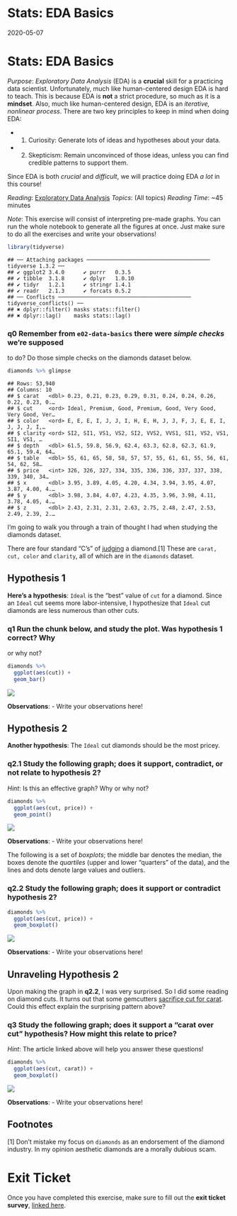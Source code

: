 Stats: EDA Basics
================
2020-05-07

# Stats: EDA Basics

*Purpose*: *Exploratory Data Analysis* (EDA) is a **crucial** skill for
a practicing data scientist. Unfortunately, much like human-centered
design EDA is hard to teach. This is because EDA is **not** a strict
procedure, so much as it is a **mindset**. Also, much like
human-centered design, EDA is an *iterative, nonlinear process*. There
are two key principles to keep in mind when doing EDA:

- 1.  Curiosity: Generate lots of ideas and hypotheses about your data.

- 2.  Skepticism: Remain unconvinced of those ideas, unless you can find
      credible patterns to support them.

Since EDA is both *crucial* and *difficult*, we will practice doing EDA
*a lot* in this course!

*Reading*: [Exploratory Data
Analysis](https://rstudio.cloud/learn/primers/3.1) *Topics*: (All
topics) *Reading Time*: \~45 minutes

*Note*: This exercise will consist of interpreting pre-made graphs. You
can run the whole notebook to generate all the figures at once. Just
make sure to do all the exercises and write your observations!

``` r
library(tidyverse)
```

    ## ── Attaching packages ─────────────────────────────────────── tidyverse 1.3.2 ──
    ## ✔ ggplot2 3.4.0      ✔ purrr   0.3.5 
    ## ✔ tibble  3.1.8      ✔ dplyr   1.0.10
    ## ✔ tidyr   1.2.1      ✔ stringr 1.4.1 
    ## ✔ readr   2.1.3      ✔ forcats 0.5.2 
    ## ── Conflicts ────────────────────────────────────────── tidyverse_conflicts() ──
    ## ✖ dplyr::filter() masks stats::filter()
    ## ✖ dplyr::lag()    masks stats::lag()

### **q0** Remember from `e02-data-basics` there were *simple checks* we’re supposed

to do? Do those simple checks on the diamonds dataset below.

``` r
diamonds %>% glimpse
```

    ## Rows: 53,940
    ## Columns: 10
    ## $ carat   <dbl> 0.23, 0.21, 0.23, 0.29, 0.31, 0.24, 0.24, 0.26, 0.22, 0.23, 0.…
    ## $ cut     <ord> Ideal, Premium, Good, Premium, Good, Very Good, Very Good, Ver…
    ## $ color   <ord> E, E, E, I, J, J, I, H, E, H, J, J, F, J, E, E, I, J, J, J, I,…
    ## $ clarity <ord> SI2, SI1, VS1, VS2, SI2, VVS2, VVS1, SI1, VS2, VS1, SI1, VS1, …
    ## $ depth   <dbl> 61.5, 59.8, 56.9, 62.4, 63.3, 62.8, 62.3, 61.9, 65.1, 59.4, 64…
    ## $ table   <dbl> 55, 61, 65, 58, 58, 57, 57, 55, 61, 61, 55, 56, 61, 54, 62, 58…
    ## $ price   <int> 326, 326, 327, 334, 335, 336, 336, 337, 337, 338, 339, 340, 34…
    ## $ x       <dbl> 3.95, 3.89, 4.05, 4.20, 4.34, 3.94, 3.95, 4.07, 3.87, 4.00, 4.…
    ## $ y       <dbl> 3.98, 3.84, 4.07, 4.23, 4.35, 3.96, 3.98, 4.11, 3.78, 4.05, 4.…
    ## $ z       <dbl> 2.43, 2.31, 2.31, 2.63, 2.75, 2.48, 2.47, 2.53, 2.49, 2.39, 2.…

I’m going to walk you through a train of thought I had when studying the
diamonds dataset.

There are four standard “C’s” of
[judging](https://en.wikipedia.org/wiki/Diamond_(gemstone)) a
diamond.\[1\] These are `carat, cut, color` and `clarity`, all of which
are in the `diamonds` dataset.

## Hypothesis 1

**Here’s a hypothesis**: `Ideal` is the “best” value of `cut` for a
diamond. Since an `Ideal` cut seems more labor-intensive, I hypothesize
that `Ideal` cut diamonds are less numerous than other cuts.

### **q1** Run the chunk below, and study the plot. Was hypothesis 1 correct? Why

or why not?

``` r
diamonds %>%
  ggplot(aes(cut)) +
  geom_bar()
```

![](d07-e-stat00-eda-basics-assignment_files/figure-gfm/q1-task-1.png)<!-- -->

**Observations**: - Write your observations here!

## Hypothesis 2

**Another hypothesis**: The `Ideal` cut diamonds should be the most
pricey.

### **q2.1** Study the following graph; does it support, contradict, or not relate to hypothesis 2?

*Hint*: Is this an effective graph? Why or why not?

``` r
diamonds %>%
  ggplot(aes(cut, price)) +
  geom_point()
```

![](d07-e-stat00-eda-basics-assignment_files/figure-gfm/q2.1-task-1.png)<!-- -->

**Observations**: - Write your observations here!

The following is a set of *boxplots*; the middle bar denotes the median,
the boxes denote the *quartiles* (upper and lower “quarters” of the
data), and the lines and dots denote large values and outliers.

### **q2.2** Study the following graph; does it support or contradict hypothesis 2?

``` r
diamonds %>%
  ggplot(aes(cut, price)) +
  geom_boxplot()
```

![](d07-e-stat00-eda-basics-assignment_files/figure-gfm/q2.2-task-1.png)<!-- -->

**Observations**: - Write your observations here!

## Unraveling Hypothesis 2

Upon making the graph in **q2.2**, I was very surprised. So I did some
reading on diamond cuts. It turns out that some gemcutters [sacrifice
cut for carat](https://en.wikipedia.org/wiki/Diamond_(gemstone)#Cut).
Could this effect explain the surprising pattern above?

### **q3** Study the following graph; does it support a “carat over cut” hypothesis? How might this relate to price?

*Hint*: The article linked above will help you answer these questions!

``` r
diamonds %>%
  ggplot(aes(cut, carat)) +
  geom_boxplot()
```

![](d07-e-stat00-eda-basics-assignment_files/figure-gfm/q2.3-task-1.png)<!-- -->

**Observations**: - Write your observations here!

## Footnotes

\[1\] Don’t mistake my focus on `diamonds` as an endorsement of the
diamond industry. In my opinion aesthetic diamonds are a morally dubious
scam.

<!-- include-exit-ticket -->

# Exit Ticket

<!-- -------------------------------------------------- -->

Once you have completed this exercise, make sure to fill out the **exit
ticket survey**, [linked
here](https://docs.google.com/forms/d/e/1FAIpQLSeuq2LFIwWcm05e8-JU84A3irdEL7JkXhMq5Xtoalib36LFHw/viewform?usp=pp_url&entry.693978880=e-stat00-eda-basics-assignment.Rmd).
